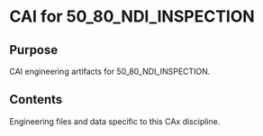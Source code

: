 # CAI for 50_80_NDI_INSPECTION

## Purpose
CAI engineering artifacts for 50_80_NDI_INSPECTION.

## Contents
Engineering files and data specific to this CAx discipline.
